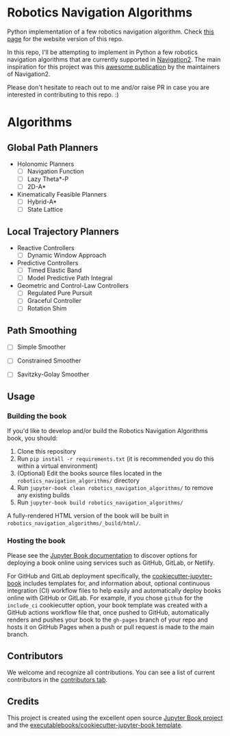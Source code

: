 # Robotics Navigation Algorithms

Python implementation of a few robotics navigation algorithm. Check [this page](https://atb033.github.io/robotics-navigation-algorithms/) for the website version of this repo.

In this repo, I'll be attempting to implement in Python a few robotics navigation algorithms that are currently supported in [Navigation2](https://navigation.ros.org/). The main inspiration for this project was this [awesome publication](https://arxiv.org/pdf/2307.15236.pdf) by the maintainers of Navigation2.

Please don't hesitate to reach out to me and/or raise PR in case you are interested in contributing to this repo. :)

# Algorithms

## Global Path Planners

- Holonomic Planners
  - [ ] Navigation Function
  - [ ] Lazy Theta*-P
  - [ ] 2D-A*
- Kinematically Feasible Planners
  - [ ] Hybrid-A*
  - [ ] State Lattice

## Local Trajectory Planners

- Reactive Controllers
  - [ ] Dynamic Window Approach
- Predictive Controllers
  - [ ] Timed Elastic Band
  - [ ] Model Predictive Path Integral
- Geometric and Control-Law Controllers
  - [ ] Regulated Pure Pursuit
  - [ ] Graceful Controller
  - [ ] Rotation Shim 

## Path Smoothing

- [ ] Simple Smoother
- [ ] Constrained Smoother
- [ ] Savitzky-Golay Smoother 


## Usage

### Building the book

If you'd like to develop and/or build the Robotics Navigation Algorithms book, you should:

1. Clone this repository
2. Run `pip install -r requirements.txt` (it is recommended you do this within a virtual environment)
3. (Optional) Edit the books source files located in the `robotics_navigation_algorithms/` directory
4. Run `jupyter-book clean robotics_navigation_algorithms/` to remove any existing builds
5. Run `jupyter-book build robotics_navigation_algorithms/`

A fully-rendered HTML version of the book will be built in `robotics_navigation_algorithms/_build/html/`.

### Hosting the book

Please see the [Jupyter Book documentation](https://jupyterbook.org/publish/web.html) to discover options for deploying a book online using services such as GitHub, GitLab, or Netlify.

For GitHub and GitLab deployment specifically, the [cookiecutter-jupyter-book](https://github.com/executablebooks/cookiecutter-jupyter-book) includes templates for, and information about, optional continuous integration (CI) workflow files to help easily and automatically deploy books online with GitHub or GitLab. For example, if you chose `github` for the `include_ci` cookiecutter option, your book template was created with a GitHub actions workflow file that, once pushed to GitHub, automatically renders and pushes your book to the `gh-pages` branch of your repo and hosts it on GitHub Pages when a push or pull request is made to the main branch.

## Contributors

We welcome and recognize all contributions. You can see a list of current contributors in the [contributors tab](https://github.com/atb033/robotics_navigation_algorithms/graphs/contributors).

## Credits

This project is created using the excellent open source [Jupyter Book project](https://jupyterbook.org/) and the [executablebooks/cookiecutter-jupyter-book template](https://github.com/executablebooks/cookiecutter-jupyter-book).
